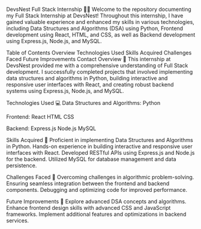 
DevsNest Full Stack Internship 👨‍💻
Welcome to the repository documenting my Full Stack Internship at DevsNest! Throughout this internship, I have gained valuable experience and enhanced my skills in various technologies, including Data Structures and Algorithms (DSA) using Python, Frontend development using React, HTML, and CSS, as well as Backend development using Express.js, Node.js, and MySQL.

Table of Contents
Overview
Technologies Used
Skills Acquired
Challenges Faced
Future Improvements
Contact
Overview 🚀
This internship at DevsNest provided me with a comprehensive understanding of Full Stack development. I successfully completed projects that involved implementing data structures and algorithms in Python, building interactive and responsive user interfaces with React, and creating robust backend systems using Express.js, Node.js, and MySQL.

Technologies Used 💻
Data Structures and Algorithms:
Python

Frontend:
React
HTML
CSS

Backend:
Express.js
Node.js
MySQL

Skills Acquired 🌟
Proficient in implementing Data Structures and Algorithms in Python.
Hands-on experience in building interactive and responsive user interfaces with React.
Developed RESTful APIs using Express.js and Node.js for the backend.
Utilized MySQL for database management and data persistence.

Challenges Faced 🤔
Overcoming challenges in algorithmic problem-solving.
Ensuring seamless integration between the frontend and backend components.
Debugging and optimizing code for improved performance.

Future Improvements 🚧
Explore advanced DSA concepts and algorithms.
Enhance frontend design skills with advanced CSS and JavaScript frameworks.
Implement additional features and optimizations in backend services.
